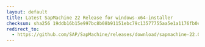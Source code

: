 ```yaml
---
layout: default
title: Latest SapMachine 22 Release for windows-x64-installer
checksum: sha256 19ddb16b15e997bc8b08b91151ebc79c13577755aa5e1a1176fb0cedfde182ce
redirect_to:
  - https://github.com/SAP/SapMachine/releases/download/sapmachine-22.0.2/sapmachine-jdk-22.0.2_windows-x64_bin.msi
---
```

